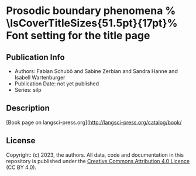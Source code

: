 # Prosodic boundary phenomena % \lsCoverTitleSizes{51.5pt}{17pt}% Font setting for the title page
## Publication Info
- Authors: Fabian Schubö and Sabine Zerbian and Sandra Hanne and Isabell Wartenburger
- Publication Date: not yet published
- Series: silp
## Description
[Book page on langsci-press.org](http://langsci-press.org/catalog/book/
## License
Copyright: (c) 2023, the authors.
All data, code and documentation in this repository is published under the [Creative Commons Attribution 4.0 Licence](http://creativecommons.org/licenses/by/4.0/) (CC BY 4.0).
